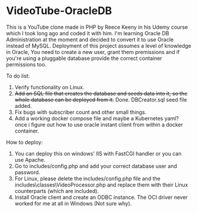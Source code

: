 # VideoTube-OracleDB
This is a YouTube clone made in PHP by Reece Keeny in his Udemy course which I took long ago and coded it with him. I'm learning Oracle DB Administration at the moment and decided to convert it to use Oracle instead of MySQL.
Deployment of this project assumes a level of knowledge in Oracle, You need to create a new user, grant them premissions and if you're using a pluggable database provide the correct container permissions too.

To do list:
1) Verify functionality on Linux.
2) ~~Add an SQL file that creates the database and seeds data into it, so the whole database can be deployed from it.~~ Done. DBCreator.sql seed file added.
3) Fix bugs with subscriber count and other small things.
4) Add a working docker compose file and maybe a Kubernetes yaml? once i figure out how to use oracle instant client from within a docker container.


How to deploy:
1) You can deploy this on windows' IIS with FastCGI handler or you can use Apache.
2) Go to includes/config.php and add your correct database user and password.
3) For Linux, please delete the includes/config.php file and the includes\classes\VideoProcessor.php and replace them with their Linux counterparts (which are included).
4) Install Oracle client and create an ODBC instance. The OCI driver never worked for me at all in Windows (Not sure why).
